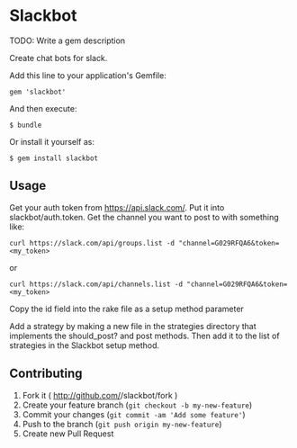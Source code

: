 # Slackbot

TODO: Write a gem description

Create chat bots for slack.

Add this line to your application's Gemfile:

    gem 'slackbot'

And then execute:

    $ bundle

Or install it yourself as:

    $ gem install slackbot

## Usage

Get your auth token from https://api.slack.com/.  Put it into slackbot/auth.token.
Get the channel you want to post to with something like:

    curl https://slack.com/api/groups.list -d "channel=G029RFQA6&token=<my_token>

or 

    curl https://slack.com/api/channels.list -d "channel=G029RFQA6&token=<my_token>

Copy the id field into the rake file as a setup method parameter

Add a strategy by making a new file in the strategies directory that implements the should_post? and post methods.  Then add it to the list of strategies in the Slackbot setup method.


## Contributing

1. Fork it ( http://github.com/<my-github-username>/slackbot/fork )
2. Create your feature branch (`git checkout -b my-new-feature`)
3. Commit your changes (`git commit -am 'Add some feature'`)
4. Push to the branch (`git push origin my-new-feature`)
5. Create new Pull Request
